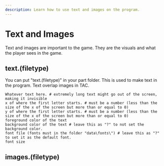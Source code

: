 ```yaml
---
description: Learn how to use text and images on the program.
---
```


# Text and Images

Text and images are important to the game. They are the visuals and what the player sees in the game.

## text.\(filetype\)

You can put "text.\(filetype\)" in your part folder. This is used to make text in the program. Text overlap images in TAC.

```text
Whatever text here. # extremely long text might go out of the screen, making it invisible
x of where the first letter starts. # must be a number (less than the size of the x of the screen but more than or equal to 0)
y of where the first letter starts. # must be a number (less than the size of the x of the screen but more than or equal to 0)
foreground color of the text
background color of the text # leave this as "?" to not set the background color.
font file (fonts must in the folder "data\fonts\") # leave this as "?" to set it as the default font.
font size 
```

## images.\(filetype\)

